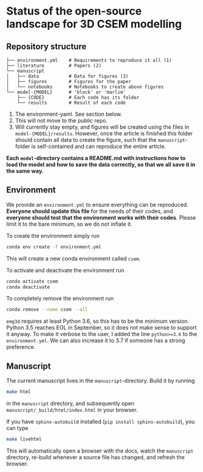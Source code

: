 # Status of the open-source landscape for 3D CSEM modelling


## Repository structure

    ├── environment.yml    # Requirements to reproduce it all (1)
    ├── literature         # Papers (2)
    └── manuscript
    │   ├── data           # Data for figures (3)
    │   ├── figures        # Figures for the paper
    │   └── notebooks      # Notebooks to create above figures
    └── model-{MODEL}      # 'block' or 'marlim'
        ├── {CODE}         # Each code has its folder
        └── results        # Result of each code

1. The environment-yaml. See section below.
1. This will not move to the public repo.
2. Will currently stay empty, and figures will be created using the files in
   `model-{MODEL}/results`. However, once the article is finished this folder
   should contain all data to create the figure, such that the
   `manuscript`-folder is self-contained and can reproduce the entire article.

**Each `model`-directory contains a README.md with instructions how to load the
model and how to save the data correctly, so that we all save it in the same
way.**


## Environment

We provide an `environment.yml` to ensure everything can be reproduced.
**Everyone should update this file** for the needs of their codes, and
**everyone should test that the environment works with their codes**. Please
limit it to the bare minimum, so we do not inflate it.

To create the environment simply run
```bash
conda env create -f environment.yml
```
This will create a new conda environment called `csem`.

To activate and deactivate the environment run
```bash
conda activate csem
conda deactivate
```

To completely remove the environment run
```bash
conda remove --name csem --all
```

`emg3d` requires at least Python 3.6, so this has to be the minimum version.
Python 3.5 reaches EOL in September, so it does not make sense to support it
anyway. To make it verbose to the user, I added the line `python>=3.6` to the
`environment.yml`. We can also increase it to 3.7 if someone has a strong
preference.

## Manuscript

The current manuscript lives in the `manuscript`-directory. Build it by running

```bash
make html
```

in the `manuscript` directory, and subsequently open
`manuscript/_build/html/index.html` in your browser.

If you have `sphinx-autobuild` installed (`pip install sphinx-autobuild`), you
can type

```bash
make livehtml
```

This will automatically open a browser with the docs, watch the `manuscript`
directory, re-build whenever a source file has changed, and refresh the
browser.
